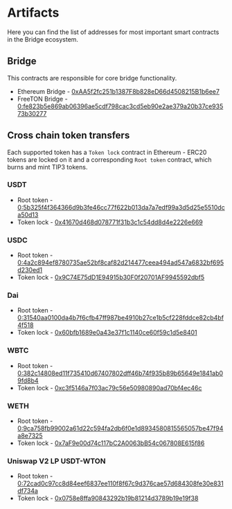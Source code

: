 # Artifacts

Here you can find the list of addresses for most important smart contracts in the Bridge ecosystem.

## Bridge

This contracts are responsible for core bridge functionality.

- Ethereum Bridge - [0xAA5f2fc251b1387F8b828eD66d4508215B1b6ee7](https://etherscan.io/address/0xAA5f2fc251b1387F8b828eD66d4508215B1b6ee7)
- FreeTON Bridge - [0:fe823b5e869ab06396ae5cdf798cac3cd5eb90e2ae379a20b37ce93573b30277](https://ton-explorer.com/accounts/0:fe823b5e869ab06396ae5cdf798cac3cd5eb90e2ae379a20b37ce93573b30277)

## Cross chain token transfers

Each supported token has a `Token lock` contract in Ethereum - ERC20 tokens are locked on it
and a corresponding `Root token` contract, which burns and mint TIP3 tokens.

### USDT

- Root token - [0:5b325f4f364366d9b3fe46cc77f622b013da7a7edf99a3d5d25e5510dca50d13](https://ton-explorer.com/accounts/0:5b325f4f364366d9b3fe46cc77f622b013da7a7edf99a3d5d25e5510dca50d13)
- Token lock - [0x41670d468d078771f31b3c1c54dd8d4e2226e669](https://etherscan.io/address/0x41670d468d078771f31b3c1c54dd8d4e2226e669)

### USDC

- Root token - [0:4a2c894ef8780735ae52bf8caf82d214477ceea494ad547a6832bf695d230ed1](https://ton-explorer.com/accounts/0:4a2c894ef8780735ae52bf8caf82d214477ceea494ad547a6832bf695d230ed1)
- Token lock - [0x9C74E75dD1E94915b30F0f20701AF9945592dbf5](https://etherscan.io/address/0x9C74E75dD1E94915b30F0f20701AF9945592dbf5)

### Dai

- Root token - [0:31540aa0100da4b7f6cfb47ff987be4910b27ce1b5cf228fddce82cb4bf4f518](https://ton-explorer.com/accounts/0:31540aa0100da4b7f6cfb47ff987be4910b27ce1b5cf228fddce82cb4bf4f518)
- Token lock - [0x60bfb1689e0a43e37f1c1140ce60f59c1d5e8401](https://etherscan.io/address/0x60bfb1689e0a43e37f1c1140ce60f59c1d5e8401)

### WBTC

- Root token - [0:382c14808ed11f735410d67407802dff46b74f935b89b65649e1841ab09fd8b4](https://ton-explorer.com/accounts/0:382c14808ed11f735410d67407802dff46b74f935b89b65649e1841ab09fd8b4)
- Token lock - [0xc3f5146a7f03ac79c56e50980890ad70bf4ec46c](https://etherscan.io/address/0xc3f5146a7f03ac79c56e50980890ad70bf4ec46c)

### WETH

- Root token - [0:9ca758fb99002a61d22c594fa2db6f0e1d8934580815565057be47f94a8e7325](https://ton-explorer.com/accounts/0:9ca758fb99002a61d22c594fa2db6f0e1d8934580815565057be47f94a8e7325)
- Token lock - [0x7aF9e00d74c117bC2A0063bB54c067808E615f86](https://etherscan.io/address/0x7aF9e00d74c117bC2A0063bB54c067808E615f86)

### Uniswap V2 LP USDT-WTON

- Root token - [0:72cad0c97cc8d84eef6837ee110f8f67c9d376cae57d684308fe30e831df734a](https://ton-explorer.com/accounts/0:72cad0c97cc8d84eef6837ee110f8f67c9d376cae57d684308fe30e831df734a)
- Token lock - [0x0758e8ffa90843292b19b81214d3789b19e19f38](https://etherscan.io/address/0x0758e8ffa90843292b19b81214d3789b19e19f38)

